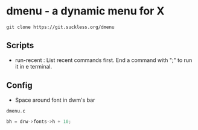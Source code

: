 # dmenu - a dynamic menu for X
`git clone https://git.suckless.org/dmenu`

## Scripts
- run-recent : List recent commands first. End a command with ";" to run it in e terminal.

## Config
- Space around font in dwm's bar
```c
dmenu.c

bh = drw->fonts->h + 10;
```
